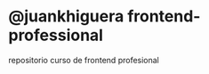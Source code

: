 @juankhiguera
frontend-professional
=====================

repositorio curso de frontend profesional

